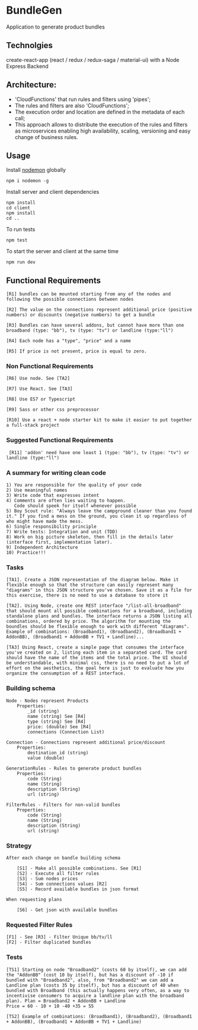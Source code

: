 # BundleGen

 Application to generate product bundles

## Technolgies

create-react-app (react / redux / redux-saga / material-ui) with a Node Express Backend

## Architecture:

- 'CloudFunctions' that run rules and filters using 'pipes';
- The rules and filters are also 'CloudFunctions';
- The execution order and location are defined in the metadata of each call;
- This approach allows to distribute the execution of the rules and filters as microservices enabling high availability, scaling, versioning and easy change of business rules.

## Usage

Install [nodemon](https://github.com/remy/nodemon) globally

```
npm i nodemon -g
```

Install server and client dependencies

```
npm install
cd client
npm install
cd ..
```

To run tests

```
npm test
```


To start the server and client at the same time

```
npm run dev
```

## Functional Requirements

    [R1] bundles can be mounted starting from any of the nodes and following the possible connections between nodes

    [R2] The value on the connections represent additional price (positive numbers) or discounts (negative numbers) to get a bundle

    [R3] Bundles can have several addons, but cannot have more than one broadband (type: "bb"), tv (type: "tv") or landline (type:"ll")

    [R4] Each node has a "type", "price" and a name

    [R5] If price is not present, price is equal to zero.

### Non Functional Requirements

    [R6] Use node. See [TA2]

    [R7] Use React. See [TA3]

    [R8] Use ES7 or Typescript

    [R9] Sass or other css preprocessor

    [R10] Use a react + node starter kit to make it easier to put together a full-stack project

### Suggested Functional Requirements 

     [R11] 'addon' need have one least 1 (type: "bb"), tv (type: "tv") or landline (type:"ll")
    
### A summary for writing clean code

    1) You are responsible for the quality of your code
    2) Use meaningful names
    3) Write code that expresses intent
    4) Comments are often lies waiting to happen.
       Code should speek for itself whenever possible
    5) Boy Scout rule: "Always leave the campground cleaner than you found it." If you find a mess on the ground, you clean it up regardless of who might have made the mess.
    6) Single responsibility principle
    7) Write tests: Integration and unit (TDD)
    8) Work on big picture skeleton, then fill in the details later  (interface first, implementation later).
    9) Independent Architecture
    10) Practice!!!

### Tasks

    [TA1].​ Create a JSON representation of the diagram below. Make it flexible enough so that the structure can easily represent many "diagrams" in this JSON structure you've chosen. Save it as a file for this exercise, there is no need to use a database to store it

    [TA2].​ Using Node, create one REST interface "/list-all-broadband" that should mount all possible combinations for a broadband, including standalone plans and bundles. The interface returns a JSON listing all combinations, ordered by price. The algorithm for mounting the boundles should be flexible enough to work with different "diagrams".
    Example of combinations: (Broadband1), (Broadband2), (Broadband1 + AddonBB), (Broadband1 + AddonBB + TV1 + Landline)...    

    [TA3]​ Using React, create a simple page that consumes the interface you've created on 2, listing each item in a separated card. The card should have the name of the items and the total price. The UI should be understandable, with minimal css, there is no need to put a lot of effort on the aesthetics, the goal here is just to evaluate how you organize the consumption of a REST interface.    
    

### Building schema

    Node - Nodes represent Products
        Properties: 
            _id (string)
            name (string) See [R4]
            type (string) See [R4]
            price: (double) See [R4]
            connections (Connection List)

    Connection - Connections represent additional price/discount
        Properties:
            destination_id (string)
            value (double)

    GenerationRules - Rules to generate product bundles
        Properties:
            code (String)
            name (String)
            description (String)
            url (string)    

    FilterRules - Filters for non-valid bundles
        Properties:
            code (String)
            name (String)
            description (String)
            url (string)        

### Strategy

    After each change on bandle building schema

        [S1] - Make all possible combinations. See [R1]
        [S2] - Execute all filter rules
        [S3] - Sum nodes prices
        [S4] - Sum connections values [R2]
        [S5] - Record available bundles in json format

    When requesting plans

        [S6] - Get json with available bundles  
                  
### Requested Filter Rules

    [F1] - See [R3] - Filter Unique bb/tv/ll
    [F2] - Filter duplicated bundles        

### Tests

    [TS1] Starting on node "Broadband2" (costs 60 by itself), we can add the "AddonBB" (cost 10 by itself), but has a discount of -10 if bundled with "Broadband2", also, from "Broadband2" we can add a Landline plan (costs 35 by itself), but has a discount of 40 when bundled with Broadband (this actually happens very often, as a way to incentivise consumers to acquire a landline plan with the broadband plan). Plan​ = Broadband2 + AddonBB + Landline 
    Price​ = 60 - 10 + 10 -40 +35 = 55

    [TS2] Example of combinations: (Broadband1), (Broadband2), (Broadband1 + AddonBB), (Broadband1 + AddonBB + TV1 + Landline)
    